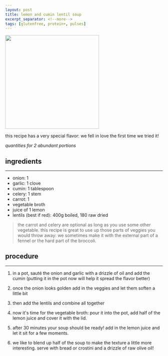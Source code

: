 ```yaml
---
layout: post
title: lemon and cumin lentil soup
excerpt_separator: <!--more-->
tags: [glutenfree, protein+, pulses]
---
```


 <img src="../../../images/red-lentil-soup.jpeg" width="300">
 
 <!--more-->

this recipe has a very special flavor: we fell in love the first time we tried it!

*quantities for 2 abundant portions*


## ingredients
---
- onion: 1
- garlic: 1 clove
- cumin: 1 tablespoon  
- celery: 1 stem
- carrot: 1
- vegetable broth  
- juice of 1 lemon
- lentils (best if red): 400g boiled, 180 raw dried

> the carrot and celery are optional as long as you use some other vegetable. this recipe is great to use up those parts of veggies you would throw away: we sometimes make it with the external part of a fennel or the hard part of the broccoli.

## procedure
---

1. in a pot, sauté the onion and garlic with a drizzle of oil and add the cumin (putting it in the pot now will help it spread the flavor better)
   
2. once the onion looks golden add in the veggies and let them soften a little bit
    
3. then add the lentils and combine all together

4. now it's time for the vegetable broth: pour it into the pot, add half of the lemon juice and cover it with the lid.

5. after 30 minutes your soup should be ready! add in the lemon juice and let it sit for a few moments.

6. we like to blend up half of the soup to make the texture a little more interesting. serve with bread or crostini and a drizzle of raw olive oil!

